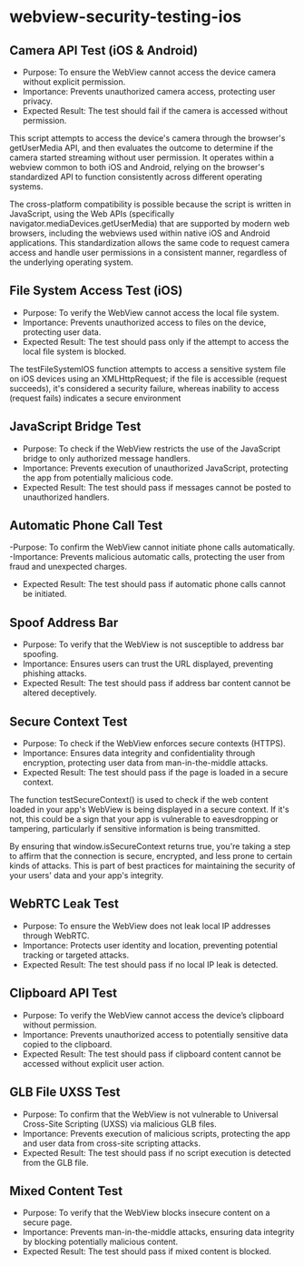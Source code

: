 # webview-security-testing-ios

## Camera API Test (iOS & Android)
- Purpose: To ensure the WebView cannot access the device camera without explicit permission.
- Importance: Prevents unauthorized camera access, protecting user privacy.
- Expected Result: The test should fail if the camera is accessed without permission.

This script attempts to access the device's camera through the browser's getUserMedia API, and then evaluates the outcome to determine if the camera started streaming without user permission. It operates within a webview common to both iOS and Android, relying on the browser's standardized API to function consistently across different operating systems.

The cross-platform compatibility is possible because the script is written in JavaScript, using the Web APIs (specifically navigator.mediaDevices.getUserMedia) that are supported by modern web browsers, including the webviews used within native iOS and Android applications. This standardization allows the same code to request camera access and handle user permissions in a consistent manner, regardless of the underlying operating system.

## File System Access Test (iOS)
- Purpose: To verify the WebView cannot access the local file system.
- Importance: Prevents unauthorized access to files on the device, protecting user data.
- Expected Result: The test should pass only if the attempt to access the local file system is blocked.

The testFileSystemIOS function attempts to access a sensitive system file on iOS devices using an XMLHttpRequest; if the file is accessible (request succeeds), it's considered a security failure, whereas inability to access (request fails) indicates a secure environment

## JavaScript Bridge Test
- Purpose: To check if the WebView restricts the use of the JavaScript bridge to only authorized message handlers.
- Importance: Prevents execution of unauthorized JavaScript, protecting the app from potentially malicious code.
- Expected Result: The test should pass if messages cannot be posted to unauthorized handlers.

## Automatic Phone Call Test
-Purpose: To confirm the WebView cannot initiate phone calls automatically.
-Importance: Prevents malicious automatic calls, protecting the user from fraud and unexpected charges.
- Expected Result: The test should pass if automatic phone calls cannot be initiated.

## Spoof Address Bar
- Purpose: To verify that the WebView is not susceptible to address bar spoofing.
- Importance: Ensures users can trust the URL displayed, preventing phishing attacks.
- Expected Result: The test should pass if address bar content cannot be altered deceptively.

## Secure Context Test
- Purpose: To check if the WebView enforces secure contexts (HTTPS).
- Importance: Ensures data integrity and confidentiality through encryption, protecting user data from man-in-the-middle attacks.
- Expected Result: The test should pass if the page is loaded in a secure context.

The function testSecureContext() is used to check if the web content loaded in your app's WebView is being displayed in a secure context. If it's not, this could be a sign that your app is vulnerable to eavesdropping or tampering, particularly if sensitive information is being transmitted.

By ensuring that window.isSecureContext returns true, you're taking a step to affirm that the connection is secure, encrypted, and less prone to certain kinds of attacks. This is part of best practices for maintaining the security of your users' data and your app's integrity.

## WebRTC Leak Test
- Purpose: To ensure the WebView does not leak local IP addresses through WebRTC.
- Importance: Protects user identity and location, preventing potential tracking or targeted attacks.
- Expected Result: The test should pass if no local IP leak is detected.

## Clipboard API Test
- Purpose: To verify the WebView cannot access the device’s clipboard without permission.
- Importance: Prevents unauthorized access to potentially sensitive data copied to the clipboard.
- Expected Result: The test should pass if clipboard content cannot be accessed without explicit user action.

## GLB File UXSS Test
- Purpose: To confirm that the WebView is not vulnerable to Universal Cross-Site Scripting (UXSS) via malicious GLB files.
- Importance: Prevents execution of malicious scripts, protecting the app and user data from cross-site scripting attacks.
- Expected Result: The test should pass if no script execution is detected from the GLB file.

## Mixed Content Test
- Purpose: To verify that the WebView blocks insecure content on a secure page.
- Importance: Prevents man-in-the-middle attacks, ensuring data integrity by blocking potentially malicious content.
- Expected Result: The test should pass if mixed content is blocked.
